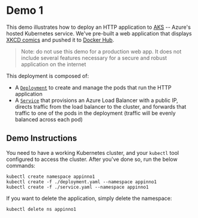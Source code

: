 # Demo 1

This demo illustrates how to deploy an HTTP application to [AKS](https://docs.microsoft.com/en-us/azure/aks/) -- Azure's hosted Kubernetes service. We've pre-built a web application that displays [XKCD comics](https://xkcd.com/) and pushed it to [Docker Hub](https://hub.docker.com/r/arschles/xkcd).

>Note: do not use this demo for a production web app. It does not include several features necessary for a secure and robust application on the internet

This deployment is composed of:

- A [`Deployment`](https://kubernetes.io/docs/concepts/workloads/controllers/deployment/) to create and manage the pods that run the HTTP application
- A [`Service`](https://kubernetes.io/docs/concepts/services-networking/service/) that provisions an Azure Load Balancer with a public IP, directs traffic from the load balancer to the cluster, and forwards that traffic to one of the pods in the deployment (traffic will be evenly balanced across each pod)

## Demo Instructions

You need to have a working Kubernetes cluster, and your `kubectl` tool configured to access the cluster. After you've done so, run the below commands:

```shell
kubectl create namespace appinno1
kubectl create -f ./deployment.yaml --namespace appinno1
kubectl create -f ./service.yaml --namespace appinno1
```

If you want to delete the application, simply delete the namespace:


```shell
kubectl delete ns appinno1
```
